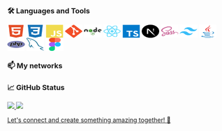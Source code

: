 

<div style="display: inline-block">
 <h3> 🛠️ Languages and Tools </h3>
  <img align="center" alt="HTML5 icon" height= "30" width= "40" src="https://raw.githubusercontent.com/devicons/devicon/master/icons/html5/html5-plain.svg">
  <img align="center" alt="CSS3 icon" height= "30" width= "40" src="https://raw.githubusercontent.com/devicons/devicon/master/icons/css3/css3-plain.svg">
  <img align="center" alt="Javascript icon" height= "30" width= "40" src="https://raw.githubusercontent.com/devicons/devicon/master/icons/javascript/javascript-plain.svg">
  <img align="center" alt="Git icon" height= "30" width= "40" src="https://raw.githubusercontent.com/devicons/devicon/master/icons/git/git-plain.svg">
  <img align="center" alt="NodeJS icon" height= "30" width= "40" src="https://raw.githubusercontent.com/devicons/devicon/master/icons/nodejs/nodejs-original-wordmark.svg">
  <img align="center" alt="React icon" height= "30" width= "40" src="https://raw.githubusercontent.com/devicons/devicon/master/icons/react/react-original.svg">
  <img align="center" alt="Typescript icon" height= "30" width= "40" src="https://raw.githubusercontent.com/devicons/devicon/master/icons/typescript/typescript-original.svg">
  <img align="center" alt="Next.JS icon" height= "30" width= "40" src="https://raw.githubusercontent.com/devicons/devicon/master/icons/nextjs/nextjs-original.svg">
  <img align="center" alt="Sass icon" height= "30" width= "40" src="https://raw.githubusercontent.com/devicons/devicon/master/icons/sass/sass-original.svg">
  <img align="center" alt="TailwindCSS icon" height= "30" width= "40" src="https://raw.githubusercontent.com/devicons/devicon/master/icons/tailwindcss/tailwindcss-original.svg">
  <img align="center" alt="Java icon" height= "30" width= "40" src="https://raw.githubusercontent.com/devicons/devicon/master/icons/java/java-original.svg">
  <img align="center" alt="PHP icon" height= "30" width= "40" src="https://raw.githubusercontent.com/devicons/devicon/master/icons/php/php-original.svg">
  <img align="center" alt="Figma icon" height= "30" width= "40" src="https://raw.githubusercontent.com/devicons/devicon/master/icons/mysql/mysql-original.svg">
  <img align="center" alt="Figma icon" height= "30" width= "40" src="https://raw.githubusercontent.com/devicons/devicon/master/icons/figma/figma-original.svg">
 </div>
 
 ### 📫 My networks

### 📈 GitHub Status
 <div>
  <a href="https://github.com/Igao02">
  <img height="150em" src="https://github-readme-stats.vercel.app/api?username=Igao02&show_icons=true&theme=github_dark&include_all_commits=true&count_private=true"/>
  <img height="150em" src="https://github-readme-stats.vercel.app/api/top-langs/?username=Igao02&layout=compact&langs_count=7&theme=github_dark"/>
</div>




Let's connect and create something amazing together! 🚀
